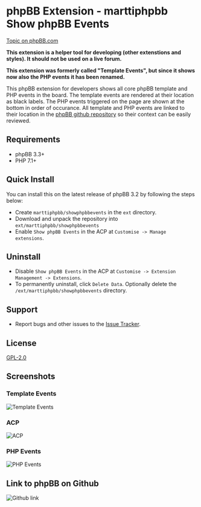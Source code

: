 # phpBB Extension - marttiphpbb Show phpBB Events

[Topic on phpBB.com](https://www.phpbb.com/community/viewtopic.php?f=456&t=2470356)

**This extension is a helper tool for developing (other extenstions and styles). It should not be used on a live forum.**

**This extension was formerly called "Template Events", but since it shows now also the PHP events it has been renamed.**

This phpBB extension for developers shows all core phpBB template and PHP events in the board. The template events are rendered at their location as black labels. The PHP events triggered on the page are shown at the bottom in order of occurance. All template and PHP events are linked to their location in the [phpBB github repository](https://github.com/phpbb/phpbb) so their context can be easily reviewed.

## Requirements

* phpBB 3.3+
* PHP 7.1+

## Quick Install

You can install this on the latest release of phpBB 3.2 by following the steps below:

* Create `marttiphpbb/showphpbbevents` in the `ext` directory.
* Download and unpack the repository into `ext/marttiphpbb/showphpbbevents`
* Enable `Show phpBB Events` in the ACP at `Customise -> Manage extensions`.

## Uninstall

* Disable `Show phpBB Events` in the ACP at `Customise -> Extension Management -> Extensions`.
* To permanently uninstall, click `Delete Data`. Optionally delete the `/ext/marttiphpbb/showphpbbevents` directory.

## Support

* Report bugs and other issues to the [Issue Tracker](https://github.com/marttiphpbb/phpbb-ext-showphpbbevents/issues).

## License

[GPL-2.0](license.txt)

## Screenshots

### Template Events

![Template Events](/doc/template_events.png)

### ACP

![ACP](/doc/acp.png)

### PHP Events

![PHP Events](/doc/php_events.png)

## Link to phpBB on Github

![Github link](/doc/code.png)
